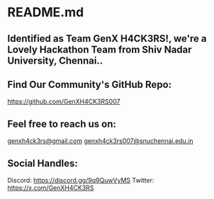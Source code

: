 # README.md

Identified as Team GenX H4CK3RS!, we're a Lovely Hackathon Team from Shiv Nadar University, Chennai..
-

Find Our Community's GitHub Repo: 
-
https://github.com/GenXH4CK3RS007

Feel free to reach us on:
-
genxh4ck3rs@gmail.com 
genxh4ck3rs007@snuchennai.edu.in

Social Handles:
-
Discord: https://discord.gg/9q9QuwVyMS
Twitter: https://x.com/GenXH4CK3RS
